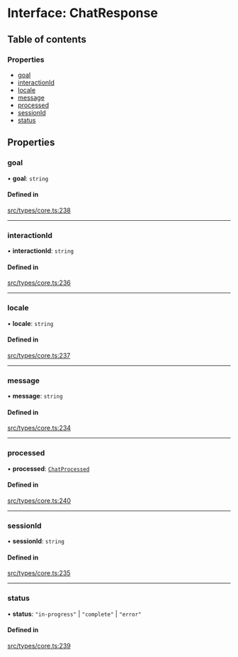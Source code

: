 # Interface: ChatResponse

## Table of contents

### Properties

- [goal](../wiki/ChatResponse#goal)
- [interactionId](../wiki/ChatResponse#interactionid)
- [locale](../wiki/ChatResponse#locale)
- [message](../wiki/ChatResponse#message)
- [processed](../wiki/ChatResponse#processed)
- [sessionId](../wiki/ChatResponse#sessionid)
- [status](../wiki/ChatResponse#status)

## Properties

### goal

• **goal**: `string`

#### Defined in

[src/types/core.ts:238](https://github.com/decisively-io/interview-sdk/blob/749d289f90b45ddcdd893b59a564a1efcab35fcb/src/types/core.ts#L238)

___

### interactionId

• **interactionId**: `string`

#### Defined in

[src/types/core.ts:236](https://github.com/decisively-io/interview-sdk/blob/749d289f90b45ddcdd893b59a564a1efcab35fcb/src/types/core.ts#L236)

___

### locale

• **locale**: `string`

#### Defined in

[src/types/core.ts:237](https://github.com/decisively-io/interview-sdk/blob/749d289f90b45ddcdd893b59a564a1efcab35fcb/src/types/core.ts#L237)

___

### message

• **message**: `string`

#### Defined in

[src/types/core.ts:234](https://github.com/decisively-io/interview-sdk/blob/749d289f90b45ddcdd893b59a564a1efcab35fcb/src/types/core.ts#L234)

___

### processed

• **processed**: [`ChatProcessed`](../wiki/ChatProcessed)

#### Defined in

[src/types/core.ts:240](https://github.com/decisively-io/interview-sdk/blob/749d289f90b45ddcdd893b59a564a1efcab35fcb/src/types/core.ts#L240)

___

### sessionId

• **sessionId**: `string`

#### Defined in

[src/types/core.ts:235](https://github.com/decisively-io/interview-sdk/blob/749d289f90b45ddcdd893b59a564a1efcab35fcb/src/types/core.ts#L235)

___

### status

• **status**: ``"in-progress"`` \| ``"complete"`` \| ``"error"``

#### Defined in

[src/types/core.ts:239](https://github.com/decisively-io/interview-sdk/blob/749d289f90b45ddcdd893b59a564a1efcab35fcb/src/types/core.ts#L239)
